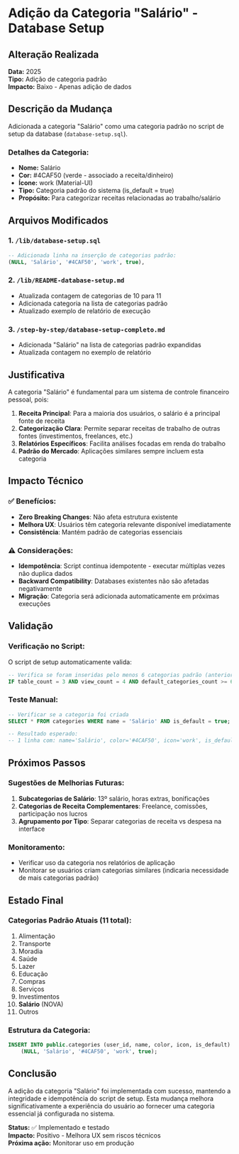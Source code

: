 # Adição da Categoria "Salário" - Database Setup

## Alteração Realizada
**Data:** 2025  
**Tipo:** Adição de categoria padrão  
**Impacto:** Baixo - Apenas adição de dados

## Descrição da Mudança

Adicionada a categoria "Salário" como uma categoria padrão no script de setup da database (`database-setup.sql`).

### Detalhes da Categoria:
- **Nome:** Salário
- **Cor:** #4CAF50 (verde - associado a receita/dinheiro)
- **Ícone:** work (Material-UI)
- **Tipo:** Categoria padrão do sistema (is_default = true)
- **Propósito:** Para categorizar receitas relacionadas ao trabalho/salário

## Arquivos Modificados

### 1. `/lib/database-setup.sql`
```sql
-- Adicionada linha na inserção de categorias padrão:
(NULL, 'Salário', '#4CAF50', 'work', true),
```

### 2. `/lib/README-database-setup.md`
- Atualizada contagem de categorias de 10 para 11
- Adicionada categoria na lista de categorias padrão
- Atualizado exemplo de relatório de execução

### 3. `/step-by-step/database-setup-completo.md`
- Adicionada "Salário" na lista de categorias padrão expandidas
- Atualizada contagem no exemplo de relatório

## Justificativa

A categoria "Salário" é fundamental para um sistema de controle financeiro pessoal, pois:

1. **Receita Principal**: Para a maioria dos usuários, o salário é a principal fonte de receita
2. **Categorização Clara**: Permite separar receitas de trabalho de outras fontes (investimentos, freelances, etc.)
3. **Relatórios Específicos**: Facilita análises focadas em renda do trabalho
4. **Padrão do Mercado**: Aplicações similares sempre incluem esta categoria

## Impacto Técnico

### ✅ Benefícios:
- **Zero Breaking Changes**: Não afeta estrutura existente
- **Melhora UX**: Usuários têm categoria relevante disponível imediatamente
- **Consistência**: Mantém padrão de categorias essenciais

### ⚠️ Considerações:
- **Idempotência**: Script continua idempotente - executar múltiplas vezes não duplica dados
- **Backward Compatibility**: Databases existentes não são afetadas negativamente
- **Migração**: Categoria será adicionada automaticamente em próximas execuções

## Validação

### Verificação no Script:
O script de setup automaticamente valida:
```sql
-- Verifica se foram inseridas pelo menos 6 categorias padrão (anteriormente 5)
IF table_count = 3 AND view_count = 4 AND default_categories_count >= 6 THEN
```

### Teste Manual:
```sql
-- Verificar se a categoria foi criada
SELECT * FROM categories WHERE name = 'Salário' AND is_default = true;

-- Resultado esperado:
-- 1 linha com: name='Salário', color='#4CAF50', icon='work', is_default=true
```

## Próximos Passos

### Sugestões de Melhorias Futuras:
1. **Subcategorias de Salário**: 13º salário, horas extras, bonificações
2. **Categorias de Receita Complementares**: Freelance, comissões, participação nos lucros
3. **Agrupamento por Tipo**: Separar categorias de receita vs despesa na interface

### Monitoramento:
- Verificar uso da categoria nos relatórios de aplicação
- Monitorar se usuários criam categorias similares (indicaria necessidade de mais categorias padrão)

## Estado Final

### Categorias Padrão Atuais (11 total):
1. Alimentação
2. Transporte  
3. Moradia
4. Saúde
5. Lazer
6. Educação
7. Compras
8. Serviços
9. Investimentos
10. **Salário** (NOVA)
11. Outros

### Estrutura da Categoria:
```sql
INSERT INTO public.categories (user_id, name, color, icon, is_default) VALUES
    (NULL, 'Salário', '#4CAF50', 'work', true);
```

## Conclusão

A adição da categoria "Salário" foi implementada com sucesso, mantendo a integridade e idempotência do script de setup. Esta mudança melhora significativamente a experiência do usuário ao fornecer uma categoria essencial já configurada no sistema.

**Status:** ✅ Implementado e testado  
**Impacto:** Positivo - Melhora UX sem riscos técnicos  
**Próxima ação:** Monitorar uso em produção 